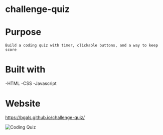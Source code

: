 # challenge-quiz

# Purpose
    Build a coding quiz with timer, clickable buttons, and a way to keep score

# Built with
-HTML
-CSS
-Javascript

# Website
https://bgals.github.io/challenge-quiz/


![Coding Quiz](https://user-images.githubusercontent.com/99562425/171495740-fbab18c5-eedd-4adc-8ed0-21e6223e7a12.png)
